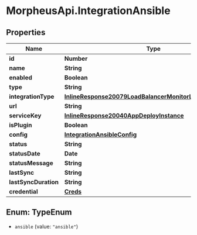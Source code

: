 # MorpheusApi.IntegrationAnsible

## Properties

Name | Type | Description | Notes
------------ | ------------- | ------------- | -------------
**id** | **Number** |  | [optional] 
**name** | **String** |  | [optional] 
**enabled** | **Boolean** |  | [optional] 
**type** | **String** |  | [optional] 
**integrationType** | [**InlineResponse20079LoadBalancerMonitorLoadBalancerType**](InlineResponse20079LoadBalancerMonitorLoadBalancerType.md) |  | [optional] 
**url** | **String** |  | [optional] 
**serviceKey** | [**InlineResponse20040AppDeployInstance**](InlineResponse20040AppDeployInstance.md) |  | [optional] 
**isPlugin** | **Boolean** |  | [optional] 
**config** | [**IntegrationAnsibleConfig**](IntegrationAnsibleConfig.md) |  | [optional] 
**status** | **String** |  | [optional] 
**statusDate** | **Date** |  | [optional] 
**statusMessage** | **String** |  | [optional] 
**lastSync** | **String** |  | [optional] 
**lastSyncDuration** | **String** |  | [optional] 
**credential** | [**Creds**](Creds.md) |  | [optional] 



## Enum: TypeEnum


* `ansible` (value: `"ansible"`)




